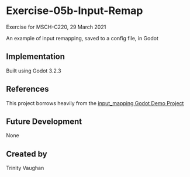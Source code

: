 # Exercise-05b-Input-Remap
Exercise for MSCH-C220, 29 March 2021

An example of input remapping, saved to a config file, in Godot

## Implementation
Built using Godot 3.2.3

## References
This project borrows heavily from the [input_mapping Godot Demo Project](https://github.com/godotengine/godot-demo-projects/tree/master/gui/input_mapping)

## Future Development
None

## Created by 
Trinity Vaughan
```
